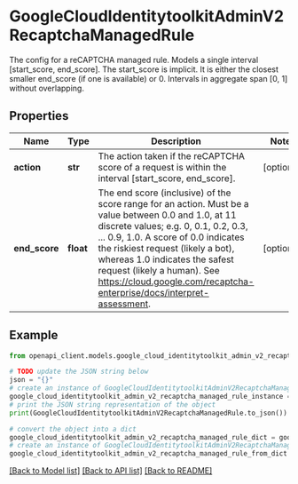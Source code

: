 # GoogleCloudIdentitytoolkitAdminV2RecaptchaManagedRule

The config for a reCAPTCHA managed rule. Models a single interval [start_score, end_score]. The start_score is implicit. It is either the closest smaller end_score (if one is available) or 0. Intervals in aggregate span [0, 1] without overlapping.

## Properties

Name | Type | Description | Notes
------------ | ------------- | ------------- | -------------
**action** | **str** | The action taken if the reCAPTCHA score of a request is within the interval [start_score, end_score]. | [optional] 
**end_score** | **float** | The end score (inclusive) of the score range for an action. Must be a value between 0.0 and 1.0, at 11 discrete values; e.g. 0, 0.1, 0.2, 0.3, ... 0.9, 1.0. A score of 0.0 indicates the riskiest request (likely a bot), whereas 1.0 indicates the safest request (likely a human). See https://cloud.google.com/recaptcha-enterprise/docs/interpret-assessment. | [optional] 

## Example

```python
from openapi_client.models.google_cloud_identitytoolkit_admin_v2_recaptcha_managed_rule import GoogleCloudIdentitytoolkitAdminV2RecaptchaManagedRule

# TODO update the JSON string below
json = "{}"
# create an instance of GoogleCloudIdentitytoolkitAdminV2RecaptchaManagedRule from a JSON string
google_cloud_identitytoolkit_admin_v2_recaptcha_managed_rule_instance = GoogleCloudIdentitytoolkitAdminV2RecaptchaManagedRule.from_json(json)
# print the JSON string representation of the object
print(GoogleCloudIdentitytoolkitAdminV2RecaptchaManagedRule.to_json())

# convert the object into a dict
google_cloud_identitytoolkit_admin_v2_recaptcha_managed_rule_dict = google_cloud_identitytoolkit_admin_v2_recaptcha_managed_rule_instance.to_dict()
# create an instance of GoogleCloudIdentitytoolkitAdminV2RecaptchaManagedRule from a dict
google_cloud_identitytoolkit_admin_v2_recaptcha_managed_rule_from_dict = GoogleCloudIdentitytoolkitAdminV2RecaptchaManagedRule.from_dict(google_cloud_identitytoolkit_admin_v2_recaptcha_managed_rule_dict)
```
[[Back to Model list]](../README.md#documentation-for-models) [[Back to API list]](../README.md#documentation-for-api-endpoints) [[Back to README]](../README.md)


